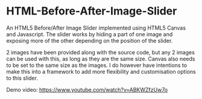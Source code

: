 # HTML-Before-After-Image-Slider
An HTML5 Before/After Image Slider implemented using HTML5 Canvas and Javascript. The slider works by hiding a part of one image and exposing more of the other depending on the position of the slider. 

2 images have been provided along with the source code, but any 2 images can be used with this, as long as they are the same size. Canvas also needs to be set to the same size as the images. I do however have intentions to make this into a framework to add more flexibility and customisation options to this slider.

Demo video: https://www.youtube.com/watch?v=ABKWZfzUw7o
